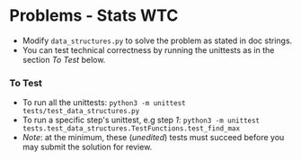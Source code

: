 # Problems - Stats WTC

* Modify `data_structures.py` to solve the problem as stated in doc strings.
* You can test technical correctness by running the unittests as in the section *To Test* below.

### To Test

* To run all the unittests: `python3 -m unittest tests/test_data_structures.py`
* To run a specific step's unittest, e.g step *1*: `python3 -m unittest tests.test_data_structures.TestFunctions.test_find_max`
* _Note_: at the minimum, these (*unedited*) tests must succeed before you may submit the solution for review.

